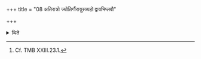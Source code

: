 +++
title = "08 अतिरात्रो ज्योतिर्गौरायुस्त्र्यहो द्वावभिप्लवौ"

+++

<details><summary>थिते</summary>

8. (The days in it are as follows:) an Atirātra, the three day period of Jyoits, Go, Āyus, two Abhiplava six-day-periods, the ten days of the Dvādaśāha, and Atirātra.[^1]  

[^1]: Cf. TMB XXIII.23.1.  
</details>
